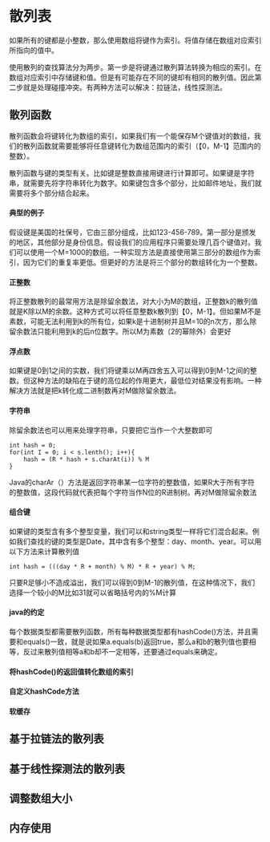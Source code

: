 # 散列表

如果所有的键都是小整数，那么使用数组将键作为索引。将值存储在数组对应索引所指向的值中。

使用散列的查找算法分为两步。第一步是将键通过散列算法转换为相应的索引。在数组对应索引中存储键和值。但是有可能存在不同的键却有相同的散列值。因此第二步就是处理碰撞冲突。有两种方法可以解决：拉链法，线性探测法。

## 散列函数

散列函数会将键转化为数组的索引，如果我们有一个能保存M个键值对的数组，我们的散列函数就需要能够将任意键转化为数组范围内的索引（【0，M-1】范围内的整数）。

散列函数与键的类型有关。比如键是整数直接用键进行计算即可。如果键是字符串，就需要先将字符串转化为数字。如果键包含多个部分，比如邮件地址，我们就需要将多个部分结合起来。

#### 典型的例子

假设键是美国的社保号，它由三部分组成，比如123-456-789。第一部分是颁发的地区，其他部分是身份信息。假设我们的应用程序只需要处理几百个键值对。我们可以使用一个M=1000的数组。一种实现方法是直接使用第三部分的数组作为索引，因为它们的重复率更低。但更好的方法是将三个部分的数组转化为一个整数。

#### 正整数

将正整数散列的最常用方法是除留余数法，对大小为M的数组，正整数k的散列值就是K除以M的余数。这种方式可以将任意整数k散列到【0，M-1】。但如果M不是素数，可能无法利用到k的所有位，如果k是十进制树并且M=10的n次方，那么除留余数法只能利用到k的后n位数字。所以M为素数（2的幂除外）会更好

#### 浮点数

如果键是0到1之间的实数，我们将键乘以M再四舍五入可以得到0到M-1之间的整数。但这种方法的缺陷在于键的高位起的作用更大，最低位对结果没有影响。一种解决方法就是把k转化成二进制数再对M做除留余数法。

#### 字符串

除留余数法也可以用来处理字符串，只要把它当作一个大整数即可

```
int hash = 0;
for(int I = 0; i < s.lenth(); i++){
	hash = (R * hash + s.charAt(i)) % M
}
```

Java的charAr（）方法是返回字符串某一位字符的整数值，如果R大于所有字符的整数值，这段代码就代表把每个字符当作N位的R进制树。再对M做除留余数法

#### 组合键

如果键的类型含有多个整型变量，我们可以和string类型一样将它们混合起来。例如我们查找的键的类型是Date，其中含有多个整型：day、month、year。可以用以下方法来计算散列值  

```
int hash = (((day * R + month) % M) * R + year) % M;
```

只要R足够小不造成溢出，我们可以得到0到M-1的散列值，在这种情况下，我们选择一个较小的M比如31就可以省略括号内的%M计算

#### java的约定

每个数据类型都需要散列函数，所有每种数据类型都有hashCode()方法，并且需要和equals()一致，就是说如果a.equals(b)返回true，那么a和b的散列值也要相等，反过来散列值相等a和b却不一定相等，还要通过equals来确定。

#### 将hashCode()的返回值转化数组的索引



#### 自定义hashCode方法

#### 软缓存

## 基于拉链法的散列表

## 基于线性探测法的散列表

## 调整数组大小

## 内存使用